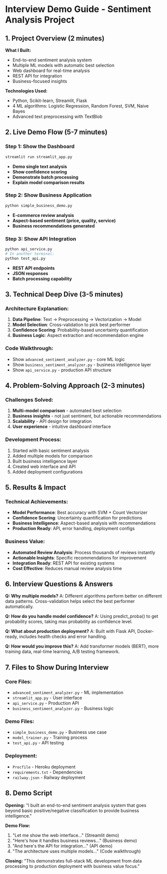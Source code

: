 # Interview Demo Guide - Sentiment Analysis Project

## 1. Project Overview (2 minutes)
**What I Built:**
- End-to-end sentiment analysis system
- Multiple ML models with automatic best selection
- Web dashboard for real-time analysis
- REST API for integration
- Business-focused insights

**Technologies Used:**
- Python, Scikit-learn, Streamlit, Flask
- 4 ML algorithms: Logistic Regression, Random Forest, SVM, Naive Bayes
- Advanced text preprocessing with TextBlob

## 2. Live Demo Flow (5-7 minutes)

### Step 1: Show the Dashboard
```bash
streamlit run streamlit_app.py
```
- **Demo single text analysis**
- **Show confidence scoring**
- **Demonstrate batch processing**
- **Explain model comparison results**

### Step 2: Show Business Application
```bash
python simple_business_demo.py
```
- **E-commerce review analysis**
- **Aspect-based sentiment (price, quality, service)**
- **Business recommendations generated**

### Step 3: Show API Integration
```bash
python api_service.py
# In another terminal:
python test_api.py
```
- **REST API endpoints**
- **JSON responses**
- **Batch processing capability**

## 3. Technical Deep Dive (3-5 minutes)

### Architecture Explanation:
1. **Data Pipeline**: Text → Preprocessing → Vectorization → Model
2. **Model Selection**: Cross-validation to pick best performer
3. **Confidence Scoring**: Probability-based uncertainty quantification
4. **Business Logic**: Aspect extraction and recommendation engine

### Code Walkthrough:
- Show `advanced_sentiment_analyzer.py` - core ML logic
- Show `business_sentiment_analyzer.py` - business intelligence layer
- Show `api_service.py` - production API structure

## 4. Problem-Solving Approach (2-3 minutes)

### Challenges Solved:
1. **Multi-model comparison** - automated best selection
2. **Business insights** - not just sentiment, but actionable recommendations
3. **Scalability** - API design for integration
4. **User experience** - intuitive dashboard interface

### Development Process:
1. Started with basic sentiment analysis
2. Added multiple models for comparison
3. Built business intelligence layer
4. Created web interface and API
5. Added deployment configurations

## 5. Results & Impact

### Technical Achievements:
- **Model Performance**: Best accuracy with SVM + Count Vectorizer
- **Confidence Scoring**: Uncertainty quantification for predictions
- **Business Intelligence**: Aspect-based analysis with recommendations
- **Production Ready**: API, error handling, deployment configs

### Business Value:
- **Automated Review Analysis**: Process thousands of reviews instantly
- **Actionable Insights**: Specific recommendations for improvement
- **Integration Ready**: REST API for existing systems
- **Cost Effective**: Reduces manual review analysis time

## 6. Interview Questions & Answers

**Q: Why multiple models?**
A: Different algorithms perform better on different data patterns. Cross-validation helps select the best performer automatically.

**Q: How do you handle model confidence?**
A: Using predict_proba() to get probability scores, taking max probability as confidence level.

**Q: What about production deployment?**
A: Built with Flask API, Docker-ready, includes health checks and error handling.

**Q: How would you improve this?**
A: Add transformer models (BERT), more training data, real-time learning, A/B testing framework.

## 7. Files to Show During Interview

### Core Files:
- `advanced_sentiment_analyzer.py` - ML implementation
- `streamlit_app.py` - User interface
- `api_service.py` - Production API
- `business_sentiment_analyzer.py` - Business logic

### Demo Files:
- `simple_business_demo.py` - Business use case
- `model_trainer.py` - Training process
- `test_api.py` - API testing

### Deployment:
- `Procfile` - Heroku deployment
- `requirements.txt` - Dependencies
- `railway.json` - Railway deployment

## 8. Demo Script

**Opening:** "I built an end-to-end sentiment analysis system that goes beyond basic positive/negative classification to provide business intelligence."

**Demo Flow:**
1. "Let me show the web interface..." (Streamlit demo)
2. "Here's how it handles business reviews..." (Business demo)
3. "And here's the API for integration..." (API demo)
4. "The architecture uses multiple models..." (Code walkthrough)

**Closing:** "This demonstrates full-stack ML development from data processing to production deployment with business value focus."